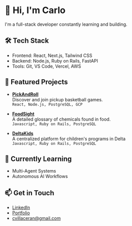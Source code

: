 # 👋 Hi, I'm Carlo

I'm a full-stack developer constantly learning and building.

## 🛠 Tech Stack
- Frontend: React, Next.js, Tailwind CSS
- Backend: Node.js, Ruby on Rails, FastAPI
- Tools: Git, VS Code, Vercel, AWS 

## 📌 Featured Projects
- **[PickAndRoll](https://github.com/villacerc/heatcheck)**  
  Discover and join pickup basketball games.  
  `React, Node.js, PostgreSQL, GCP`

- **[FoodSight](https://github.com/villacerc/foodsight)**  
  A detailed glossary of chemicals found in food.  
  `Javascript, Ruby on Rails, PostgreSQL`
  
- **[DeltaKids](https://github.com/delta-kids/delta_kids_project)**  
  A centralized platform for children's programs in Delta  
  `Javascript, Ruby on Rails, PostgreSQL`

## 🌱 Currently Learning
- Multi-Agent Systems
- Autonomous AI Workflows

## 📫 Get in Touch
- [LinkedIn](https://www.linkedin.com/in/carlovillaceran/)
- [Portfolio](https://villacerc.github.io/)
- cvillaceran@gmail.com
